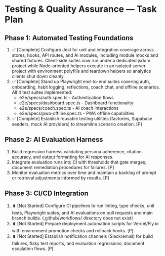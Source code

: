 # Testing & Quality Assurance — Task Plan

## Phase 1: Automated Testing Foundations
1. ✅ [Complete] Configure Jest for unit and integration coverage across stores, hooks, API routes, and AI modules, including module mocks and shared fixtures. Client-side suites now run under a dedicated jsdom project while Node-oriented helpers execute in an isolated server project with environment polyfills and teardown helpers so analytics clients shut down cleanly.
2. ✅ [Complete] Stand up Playwright end-to-end suites covering auth, onboarding, habit logging, reflections, coach chat, and offline scenarios. All 4 test suites implemented:
   - e2e/specs/auth.spec.ts - Authentication flows
   - e2e/specs/dashboard.spec.ts - Dashboard functionality
   - e2e/specs/coach.spec.ts - AI coach interactions
   - e2e/specs/pwa-offline.spec.ts - PWA offline capabilities
3. ✅ [Complete] Establish reusable testing utilities (factories, Supabase seeders, mock AI providers) to streamline scenario creation. [P]

## Phase 2: AI Evaluation Harness
1. Build regression harness validating persona adherence, citation accuracy, and output formatting for AI responses.
2. Integrate evaluation runs into CI with thresholds that gate merges; document remediation procedures for failures. [P]
3. Monitor evaluation metrics over time and maintain a backlog of prompt or retrieval adjustments informed by results. [P]

## Phase 3: CI/CD Integration
1. ⏸️ [Not Started] Configure CI pipelines to run linting, type checks, unit tests, Playwright suites, and AI evaluations on pull requests and main branch builds. (.github/workflows/ directory does not exist)
2. ⏸️ [Not Started] Prepare deployment automation scripts for Vercel/Fly.io with environment promotion checks and rollback hooks. [P]
3. ⏸️ [Not Started] Establish notification channels (Slack/email) for build failures, flaky test reports, and evaluation regressions; document escalation flows. [P]

